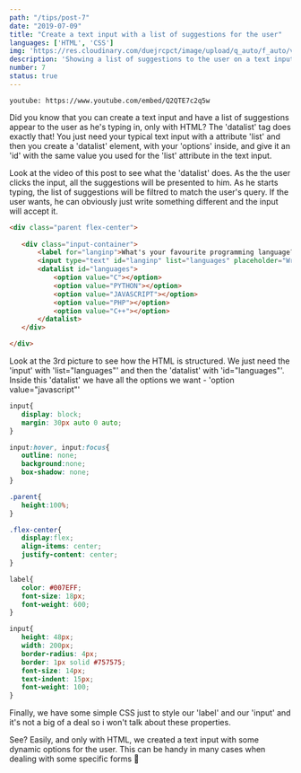 ```yaml
---
path: "/tips/post-7"
date: "2019-07-09"
title: "Create a text input with a list of suggestions for the user"
languages: ['HTML', 'CSS']
img: 'https://res.cloudinary.com/duejrcpct/image/upload/q_auto/f_auto/v1586557279/tips/7-1_p6dail.jpg'
description: 'Showing a list of suggestions to the user on a text input with HTML and CSS'
number: 7
status: true
---
```


`youtube: https://www.youtube.com/embed/Q2QTE7c2q5w`

Did you know that you can create a text input and have a list of suggestions appear to the user as he's typing in, only with HTML?
The 'datalist' tag does exactly that! You just need your typical text input with a attribute 'list' and then you create a 'datalist' element, with your 'options' inside, and give it an 'id' with the same value you used for the 'list' attribute in the text input.

Look at the video of this post to see what the 'datalist' does. As the the user clicks the input, all the suggestions will be presented to him. As he starts typing, the list of suggestions will be filtred to match the user's query. If the user wants, he can obviously just write something different and the input will accept it.


 ```html
<div class="parent flex-center">
            
    <div class="input-container">
        <label for="langinp">What's your favourite programming language?</label>
        <input type="text" id="langinp" list="languages" placeholder="Write">
        <datalist id="languages">
            <option value="C"></option>
            <option value="PYTHON"></option>
            <option value="JAVASCRIPT"></option>
            <option value="PHP"></option>
            <option value="C++"></option>
        </datalist>
    </div>

</div>
 ```

Look at the 3rd picture to see how the HTML is structured. We just need the 'input' with 'list="languages"' and then the 'datalist' with 'id="languages"'. Inside this 'datalist' we have all the options we want - 'option value="javascript"'

 ```css
input{
    display: block;
    margin: 30px auto 0 auto;
}

input:hover, input:focus{
    outline: none;
    background:none;
    box-shadow: none;
}

.parent{
    height:100%;
}

.flex-center{
    display:flex;
    align-items: center;
    justify-content: center;
}

label{
    color: #007EFF;
    font-size: 18px;
    font-weight: 600;
}

input{
    height: 48px;
    width: 200px;
    border-radius: 4px;
    border: 1px solid #757575;
    font-size: 14px;
    text-indent: 15px;
    font-weight: 100;
}

 ```

Finally, we have some simple CSS just to style our 'label' and our 'input' and it's not a big of a deal so i won't talk about these properties.

See? Easily, and only with HTML, we created a text input with some dynamic options for the user. This can be handy in many cases when dealing with some specific forms 🙇